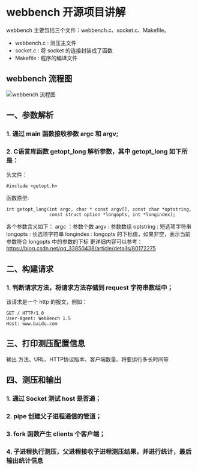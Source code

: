 # webbench 开源项目讲解

webbench 主要包括三个文件：webbench.c、socket.c、Makefile。
* webbench.c : 测压主文件
* socket.c : 将 socket 的连接封装成了函数
* Makefile : 程序的编译文件

## webbench 流程图

![webbench 流程图]([./flowChart.png]#pic_center)

## 一、参数解析
### 1. 通过 main 函数接收参数 argc 和 argv;
### 2. C语言库函数 getopt_long 解析参数，其中 getopt_long 如下所是：

头文件：
```
#include <getopt.h>
```
函数原型:
```
int getopt_long(int argc, char * const argv[], const char *optstring,
                const struct option *longopts, int *longindex);
```
各个参数含义如下：
argc ：参数个数
argv : 参数数组
optstring : 短选项字符串
longopts : 长选项字符串
longindex : longopts 的下标值，如果非空，表示当前参数符合 longopts 中的参数的下标
更详细内容可以参考：https://blog.csdn.net/qq_33850438/article/details/80172275

## 二、构建请求
### 1. 判断请求方法，将请求方法存储到 request 字符串数组中；
该请求是一个 http 的报文，例如：
```
GET / HTTP/1.0
User-Agent: WebBench 1.5
Host: www.baidu.com
```

## 三、打印测压配置信息

输出 方法、URL、HTTP协议版本、客户端数量、将要运行多长时间等


## 四、测压和输出

### 1. 通过 Socket 测试 host 是否通；
### 2. pipe 创建父子进程通信的管道；
### 3. fork 函数产生 clients 个客户端；
### 4. 子进程执行测压，父进程接收子进程测压结果，并进行统计，最后输出统计信息




